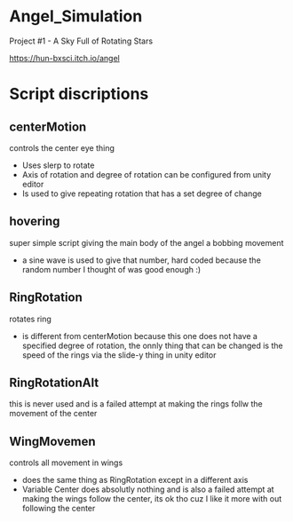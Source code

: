 # Angel_Simulation
Project #1 - A Sky Full of Rotating Stars

https://hun-bxsci.itch.io/angel

# Script discriptions 
centerMotion
-
controls the center eye thing
- Uses slerp to rotate
- Axis of rotation and degree of rotation can be configured from unity editor
- Is used to give repeating rotation that has a set degree of change

hovering
-
super simple script giving the main body of the angel a bobbing movement
- a sine wave is used to give that number, hard coded because the random number I thought of was good enough :)

RingRotation
-
rotates ring
- is different from centerMotion because this one does not have a specified degree of rotation, the onnly thing that can be changed is the speed of the rings via the slide-y thing in unity editor

RingRotationAlt
-
this is never used and is a failed attempt at making the rings follw the movement of the center

WingMovemen
-
controls all movement in wings
- does the same thing as RingRotation except in a different axis
- Variable Center does absolutly nothing and is also a failed attempt at making the wings follow the center, its ok tho cuz I like it more with out following the center


